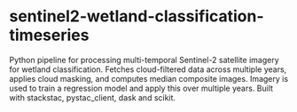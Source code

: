 # sentinel2-wetland-classification-timeseries
Python pipeline for processing multi-temporal Sentinel-2 satellite imagery for wetland classification. Fetches cloud-filtered data across multiple years, applies cloud masking, and computes median composite images. Imagery is used to train a regression model and apply this over multiple years. Built with stackstac, pystac_client, dask and scikit.

